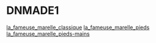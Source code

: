 # DNMADE1

[la_fameuse_marelle_classique](./marelle/marelle_Samuel.html)
[la_fameuse_marelle_pieds](./marelle/marelle_pieds.html)
[la_fameuse_marelle_pieds-mains](./marelle/marelle_pieds-mains.html)